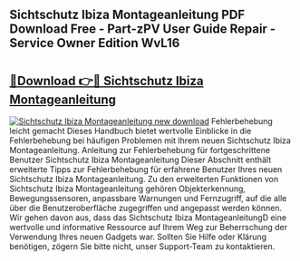 ## Sichtschutz Ibiza Montageanleitung PDF Download Free - Part-zPV User Guide Repair - Service Owner Edition WvL16

# <h2><a href="http://df7v39.blite.top/?on=Sichtschutz+Ibiza+Montageanleitung">🔗Download 👉🔴 Sichtschutz Ibiza Montageanleitung</a></h2>

[![Sichtschutz Ibiza Montageanleitung new download](https://i.imgur.com/lujVjoI.png)](http://df7v39.blite.top/?on=Sichtschutz+Ibiza+Montageanleitung)
Fehlerbehebung leicht gemacht Dieses Handbuch bietet wertvolle Einblicke in die Fehlerbehebung bei häufigen Problemen mit Ihrem neuen Sichtschutz Ibiza Montageanleitung. Anleitung zur Fehlerbehebung für fortgeschrittene Benutzer Sichtschutz Ibiza Montageanleitung Dieser Abschnitt enthält erweiterte Tipps zur Fehlerbehebung für erfahrene Benutzer Ihres neuen Sichtschutz Ibiza Montageanleitung. Zu den erweiterten Funktionen von Sichtschutz Ibiza Montageanleitung gehören Objekterkennung, Bewegungssensoren, anpassbare Warnungen und Fernzugriff, auf die alle über die Benutzeroberfläche zugegriffen und angepasst werden können. Wir gehen davon aus, dass das Sichtschutz Ibiza MontageanleitungD eine wertvolle und informative Ressource auf Ihrem Weg zur Beherrschung der Verwendung Ihres neuen Gadgets war. Sollten Sie Hilfe oder Klärung benötigen, zögern Sie bitte nicht, unser Support-Team zu kontaktieren.
